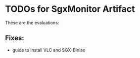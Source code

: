 # TODOs for SgxMonitor Artifact

These are the evaluations:

## Fixes:
- guide to install VLC and SGX-Biniax
